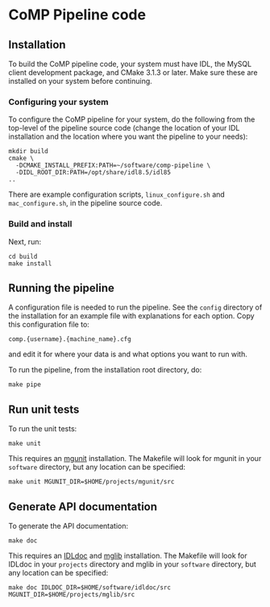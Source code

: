 # CoMP Pipeline code


## Installation

To build the CoMP pipeline code, your system must have IDL, the MySQL client development package, and CMake 3.1.3 or later. Make sure these are installed on your system before continuing.


### Configuring your system

To configure the CoMP pipeline for your system, do the following from the top-level of the pipeline source code (change the location of your IDL installation and the location where you want the pipeline to your needs):

    mkdir build
    cmake \
      -DCMAKE_INSTALL_PREFIX:PATH=~/software/comp-pipeline \
      -DIDL_ROOT_DIR:PATH=/opt/share/idl8.5/idl85
    ..

There are example configuration scripts, `linux_configure.sh` and `mac_configure.sh`, in the pipeline source code.


### Build and install

Next, run:

    cd build
    make install


## Running the pipeline

A configuration file is needed to run the pipeline. See the `config` directory of the installation for an example file with explanations for each option. Copy this configuration file to:

    comp.{username}.{machine_name}.cfg

and edit it for where your data is and what options you want to run with.

To run the pipeline, from the installation root directory, do:

    make pipe


## Run unit tests

To run the unit tests:

    make unit

This requires an [mgunit] installation. The Makefile will look for mgunit in your `software` directory, but any location can be specified:

    make unit MGUNIT_DIR=$HOME/projects/mgunit/src


## Generate API documentation

To generate the API documentation:

    make doc

This requires an [IDLdoc] and [mglib] installation. The Makefile will look for IDLdoc in your `projects` directory and mglib in your `software` directory, but any location can be specified:

    make doc IDLDOC_DIR=$HOME/software/idldoc/src MGUNIT_DIR=$HOME/projects/mglib/src



[mglib]: https://github.com/mgalloy/mglib "mgalloy/mglib"
[IDLdoc]: https://github.com/mgalloy/idldoc "mgalloy/idldoc"
[mgunit]: https://github.com/mgalloy/mgunit "mgalloy/mgunit"
